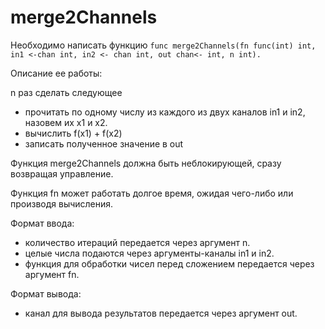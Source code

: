 # merge2Channels

Необходимо написать функцию ```func merge2Channels(fn func(int) int, in1 <-chan int, in2 <- chan int, out chan<- int, n int).```

Описание ее работы:

n раз сделать следующее

+ прочитать по одному числу из каждого из двух каналов in1 и in2, назовем их x1 и x2.
+ вычислить f(x1) + f(x2)
+ записать полученное значение в out

Функция merge2Channels должна быть неблокирующей, сразу возвращая управление.

Функция fn может работать долгое время, ожидая чего-либо или производя вычисления.



Формат ввода:

+ количество итераций передается через аргумент n.
+ целые числа подаются через аргументы-каналы in1 и in2.
+ функция для обработки чисел перед сложением передается через аргумент fn.

Формат вывода:

+ канал для вывода результатов передается через аргумент out.

